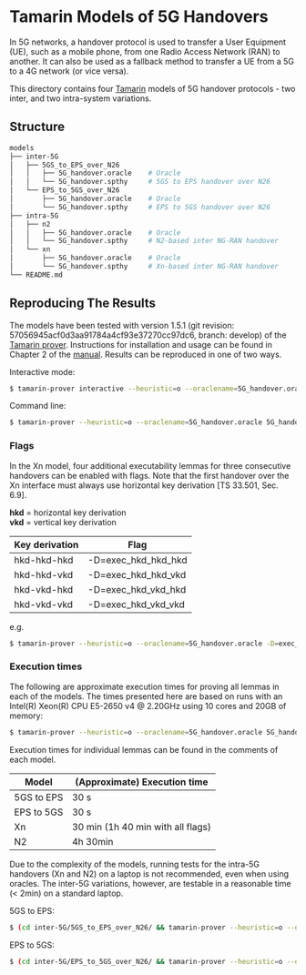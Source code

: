 # Tamarin Models of 5G Handovers
In 5G networks, a handover protocol is used to transfer a User Equipment (UE), such as a mobile phone, from one Radio Access Network (RAN) to another. It can also be used as a fallback method to transfer a UE from a 5G to a 4G network (or vice versa).  

This directory contains four [Tamarin](https://tamarin-prover.github.io/) models of 5G handover protocols - two inter, and two intra-system variations.

## Structure
```bash
models
├── inter-5G
│   ├── 5GS_to_EPS_over_N26
│   │   ├── 5G_handover.oracle    # Oracle
│   │   └── 5G_handover.spthy     # 5GS to EPS handover over N26
│   └── EPS_to_5GS_over_N26
│       ├── 5G_handover.oracle    # Oracle
│       └── 5G_handover.spthy     # EPS to 5GS handover over N26
├── intra-5G
│   ├── n2
│   │   ├── 5G_handover.oracle    # Oracle
│   │   └── 5G_handover.spthy     # N2-based inter NG-RAN handover
│   └── xn
│       ├── 5G_handover.oracle    # Oracle
│       └── 5G_handover.spthy     # Xn-based inter NG-RAN handover
└── README.md
```

## Reproducing The Results
The models have been tested with version 1.5.1 (git revision: 57056945acf0d3aa91784a4cf93e37270cc97dc6, branch: develop) of the [Tamarin prover](https://github.com/tamarin-prover/tamarin-prover). Instructions for installation and usage can be found in Chapter 2 of the [manual](https://tamarin-prover.github.io/manual/master/book/002_installation.html). Results can be reproduced in one of two ways.


Interactive mode:
```bash
$ tamarin-prover interactive --heuristic=o --oraclename=5G_handover.oracle 5G_handover.spthy
```

Command line:
```bash
$ tamarin-prover --heuristic=o --oraclename=5G_handover.oracle 5G_handover.spthy --prove
```

### Flags

In the Xn model, four additional executability lemmas for three consecutive handovers can be enabled with flags. Note that the first handover over the Xn interface must always use horizontal key derivation [TS 33.501, Sec. 6.9].

__hkd__ = horizontal key derivation  
__vkd__ = vertical key derivation


| Key derivation | Flag                |
| -------------- | ------------------- |
| hkd-hkd-hkd    | -D=exec_hkd_hkd_hkd |
| hkd-hkd-vkd    | -D=exec_hkd_hkd_vkd |
| hkd-vkd-hkd    | -D=exec_hkd_vkd_hkd |
| hkd-vkd-vkd    | -D=exec_hkd_vkd_vkd |

e.g.
```bash
$ tamarin-prover --heuristic=o --oraclename=5G_handover.oracle -D=exec_hkd_hkd_hkd 5G_handover.spthy --prove
```

### Execution times
The following are approximate execution times for proving all lemmas in each of the models. The times presented here are based on runs with an Intel(R) Xeon(R) CPU E5-2650 v4 @ 2.20GHz using 10 cores and 20GB of memory:

```bash
$ tamarin-prover --heuristic=o --oraclename=5G_handover.oracle 5G_handover.spthy +RTS -N10 -M20G -RTS --prove
```

Execution times for individual lemmas can be found in the comments of each model.

| Model      | (Approximate) Execution time      |
| ---------- | --------------------------------- |
| 5GS to EPS | 30 s                              |
| EPS to 5GS | 30 s                              |
| Xn         | 30 min (1h 40 min with all flags) |
| N2         | 4h 30min                          |

Due to the complexity of the models, running tests for the intra-5G handovers (Xn and N2) on a laptop is not recommended, even when using oracles. The inter-5G variations, however, are testable in a reasonable time (< 2min) on a standard laptop.

5GS to EPS:

```bash
$ (cd inter-5G/5GS_to_EPS_over_N26/ && tamarin-prover --heuristic=o --oraclename=5G_handover.oracle 5G_handover.spthy --prove)
```

EPS to 5GS:

```bash
$ (cd inter-5G/EPS_to_5GS_over_N26/ && tamarin-prover --heuristic=o --oraclename=5G_handover.oracle 5G_handover.spthy --prove)
```
